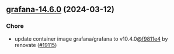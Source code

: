 

## [grafana-14.6.0](https://github.com/truecharts/charts/compare/grafana-14.5.0...grafana-14.6.0) (2024-03-12)

### Chore



- update container image grafana/grafana to v10.4.0[@f9811e4](https://github.com/f9811e4) by renovate ([#19115](https://github.com/truecharts/charts/issues/19115))
